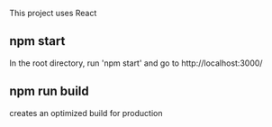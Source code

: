 This project uses React

## npm start

In the root directory, run 'npm start' and go to http://localhost:3000/

## npm run build

creates an optimized build for production
